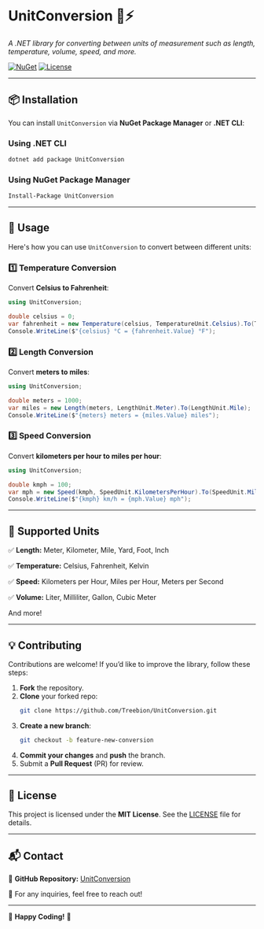# **UnitConversion 📏⚡**
*A .NET library for converting between units of measurement such as length, temperature, volume, speed, and more.*

[![NuGet](https://img.shields.io/nuget/v/UnitConversion.svg)](https://www.nuget.org/packages/Treebion.UnitConversion/)
[![License](https://img.shields.io/badge/license-MIT-blue.svg)](LICENSE)

---

## **📦 Installation**
You can install `UnitConversion` via **NuGet Package Manager** or **.NET CLI**:

### **Using .NET CLI**
```sh
dotnet add package UnitConversion
```

### **Using NuGet Package Manager**
```sh
Install-Package UnitConversion
```

---

## **📖 Usage**
Here's how you can use `UnitConversion` to convert between different units:

### **1️⃣ Temperature Conversion**
Convert **Celsius to Fahrenheit**:
```csharp
using UnitConversion;

double celsius = 0;
var fahrenheit = new Temperature(celsius, TemperatureUnit.Celsius).To(TemperatureUnit.Fahrenheit);
Console.WriteLine($"{celsius} °C = {fahrenheit.Value} °F");
```

### **2️⃣ Length Conversion**
Convert **meters to miles**:
```csharp
using UnitConversion;

double meters = 1000;
var miles = new Length(meters, LengthUnit.Meter).To(LengthUnit.Mile);
Console.WriteLine($"{meters} meters = {miles.Value} miles");
```

### **3️⃣ Speed Conversion**
Convert **kilometers per hour to miles per hour**:
```csharp
using UnitConversion;

double kmph = 100;
var mph = new Speed(kmph, SpeedUnit.KilometersPerHour).To(SpeedUnit.MilesPerHour);
Console.WriteLine($"{kmph} km/h = {mph.Value} mph");
```

---

## **📌 Supported Units**
✅ **Length:** Meter, Kilometer, Mile, Yard, Foot, Inch

✅ **Temperature:** Celsius, Fahrenheit, Kelvin

✅ **Speed:** Kilometers per Hour, Miles per Hour, Meters per Second

✅ **Volume:** Liter, Milliliter, Gallon, Cubic Meter

And more!

---

## **💡 Contributing**
Contributions are welcome! If you’d like to improve the library, follow these steps:

1. **Fork** the repository.
2. **Clone** your forked repo:
   ```sh
   git clone https://github.com/Treebion/UnitConversion.git
   ```
3. **Create a new branch**:
   ```sh
   git checkout -b feature-new-conversion
   ```
4. **Commit your changes** and **push** the branch.
5. Submit a **Pull Request** (PR) for review.

---

## **📜 License**
This project is licensed under the **MIT License**. See the [LICENSE](LICENSE) file for details.

---

## **📬 Contact**
📌 **GitHub Repository:** [UnitConversion](https://github.com/Treebion/UnitConversion)

📧 For any inquiries, feel free to reach out!

---

🚀 **Happy Coding!** 🎉

